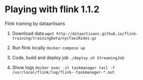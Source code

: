 # Playing with flink 1.1.2

Flink training by dataartisans 

1. Download data 
`wget http://dataartisans.github.io/flink-training/trainingData/nycTaxiRides.gz`

2. Run flink locally
`docker-compose up`

3. Code, build and deploy job
`./deploy.sh StreamingJob`

4. Show logs
`docker exec -it taskmanager tail -f /usr/local/flink/log/flink--taskmanager-*.out`